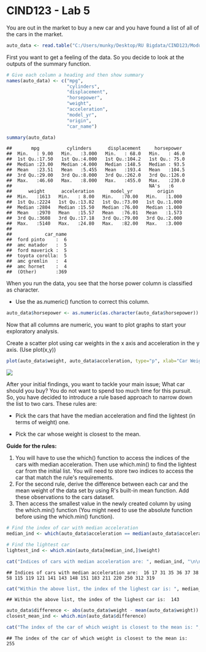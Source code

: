 CIND123 - Lab 5
================

You are out in the market to buy a new car and you have found a list of all of the cars in the market.

``` r
auto_data <- read.table("C:/Users/munky/Desktop/RU Bigdata/CIND123/Module 5/Lab 5/auto-mpg.txt", na.strings="?")
```

First you want to get a feeling of the data. So you decide to look at the outputs of the summary function.

``` r
# Give each column a heading and then show summary
names(auto_data) <- c("mpg", 
                      "cylinders", 
                      "displacement", 
                      "horsepower", 
                      "weight", 
                      "acceleration", 
                      "model_yr", 
                      "origin", 
                      "car_name")

summary(auto_data)
```

    ##       mpg          cylinders      displacement     horsepower   
    ##  Min.   : 9.00   Min.   :3.000   Min.   : 68.0   Min.   : 46.0  
    ##  1st Qu.:17.50   1st Qu.:4.000   1st Qu.:104.2   1st Qu.: 75.0  
    ##  Median :23.00   Median :4.000   Median :148.5   Median : 93.5  
    ##  Mean   :23.51   Mean   :5.455   Mean   :193.4   Mean   :104.5  
    ##  3rd Qu.:29.00   3rd Qu.:8.000   3rd Qu.:262.0   3rd Qu.:126.0  
    ##  Max.   :46.60   Max.   :8.000   Max.   :455.0   Max.   :230.0  
    ##                                                  NA's   :6      
    ##      weight      acceleration      model_yr         origin     
    ##  Min.   :1613   Min.   : 8.00   Min.   :70.00   Min.   :1.000  
    ##  1st Qu.:2224   1st Qu.:13.82   1st Qu.:73.00   1st Qu.:1.000  
    ##  Median :2804   Median :15.50   Median :76.00   Median :1.000  
    ##  Mean   :2970   Mean   :15.57   Mean   :76.01   Mean   :1.573  
    ##  3rd Qu.:3608   3rd Qu.:17.18   3rd Qu.:79.00   3rd Qu.:2.000  
    ##  Max.   :5140   Max.   :24.80   Max.   :82.00   Max.   :3.000  
    ##                                                                
    ##            car_name  
    ##  ford pinto    :  6  
    ##  amc matador   :  5  
    ##  ford maverick :  5  
    ##  toyota corolla:  5  
    ##  amc gremlin   :  4  
    ##  amc hornet    :  4  
    ##  (Other)       :369

When you run the data, you see that the horse power column is classified as character.

-   Use the as.numeric() function to correct this column.

``` r
auto_data$horsepower <- as.numeric(as.character(auto_data$horsepower))
```

Now that all columns are numeric, you want to plot graphs to start your exploratory analysis.

Create a scatter plot using car weights in the x axis and acceleration in the y axis. (Use plot(x,y))

``` r
plot(auto_data$weight, auto_data$acceleration, type="p", xlab="Car Weights", ylab="Acceleration")
```

<img src="http://i.imgur.com/o9XFJw8.png" style="display: block; margin: auto 0 auto auto;" />

After your initial findings, you want to tackle your main issue; What car should you buy? You do not want to spend too much time for this pursuit. So, you have decided to introduce a rule based approach to narrow down the list to two cars. These rules are:

-   Pick the cars that have the median acceleration and find the lightest (in terms of weight) one.

-   Pick the car whose weight is closest to the mean.

**Guide for the rules:**

1.  You will have to use the which() function to access the indices of the cars with median acceleration. Then use which.min() to find the lightest car from the initial list. You will need to store two indices to access the car that match the rule's requirements.
2.  For the second rule, derive the difference between each car and the mean weight of the data set by using R's built-in mean function. Add these observations to the cars dataset.
3.  Then access the smallest value in the newly created column by using the which.min() function (You might need to use the absolute function before using the which.min() function).

``` r
# Find the index of car with median acceleration
median_ind <- which(auto_data$acceleration == median(auto_data$acceleration))

# Find the lightest car 
lightest_ind <- which.min(auto_data[median_ind,]$weight)

cat("Indices of cars with median acceleration are: ", median_ind, "\n\n")
```

    ## Indices of cars with median acceleration are:  16 17 31 35 36 37 38 58 115 119 121 141 143 148 151 183 211 220 250 312 319

``` r
cat("Within the above list, the index of the lighest car is: ", median_ind[lightest_ind], "\n\n")
```

    ## Within the above list, the index of the lighest car is:  143

``` r
auto_data$difference <- abs(auto_data$weight - mean(auto_data$weight))
closest_mean_ind <- which.min(auto_data$difference)

cat("The index of the car of which weight is closest to the mean is: ", closest_mean_ind)
```

    ## The index of the car of which weight is closest to the mean is:  255
